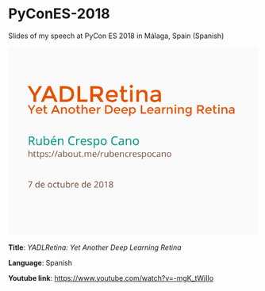 # PyConES-2018
Slides of my speech at PyCon ES 2018 in Málaga, Spain (Spanish) 

![Front slide](./images/cover.png)

**Title**: *YADLRetina: Yet Another Deep Learning Retina*

**Language**: Spanish

**Youtube link**: https://www.youtube.com/watch?v=-mgK_tWjIIo
